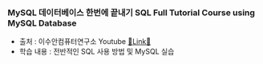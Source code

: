 ### MySQL 데이터베이스 한번에 끝내기 SQL Full Tutorial Course using MySQL Database 
- 출처 : 이수안컴퓨터연구소 Youtube [🔗Link🔗](https://www.youtube.com/watch?v=vgIc4ctNFbc&list=PL7ZVZgsnLwEGjReAO-qJtQiJB6e2MJ0ud)
- 학습 내용 : 전반적인 SQL 사용 방법 및 MySQL 실습

